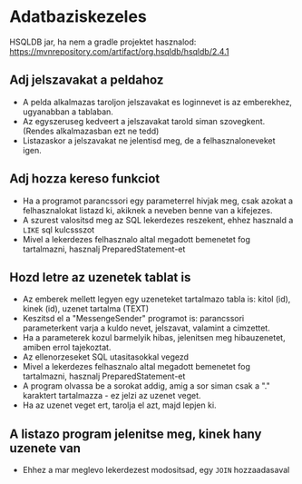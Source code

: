 Adatbaziskezeles
====

HSQLDB jar, ha nem a gradle projektet hasznalod:
https://mvnrepository.com/artifact/org.hsqldb/hsqldb/2.4.1

Adj jelszavakat a peldahoz
---

* A pelda alkalmazas taroljon jelszavakat es loginnevet is az emberekhez, ugyanabban a tablaban.
* Az egyszeruseg kedveert a jelszavakat tarold siman szovegkent. (Rendes alkalmazasban ezt ne tedd)
* Listazaskor a jelszavakat ne jelentisd meg, de a felhasznaloneveket igen.

Adj hozza kereso funkciot
---

* Ha a programot parancssori egy parameterrel hivjak meg, csak azokat a felhasznalokat listazd ki, akiknek a neveben benne van a kifejezes.
* A szurest valositsd meg az SQL lekerdezes reszekent, ehhez hasznald a `LIKE` sql kulcssszot
* Mivel a lekerdezes felhasznalo altal megadott bemenetet fog tartalmazni, hasznalj PreparedStatement-et

Hozd letre az uzenetek tablat is
---

* Az emberek mellett legyen egy uzeneteket tartalmazo tabla is: kitol (id), kinek (id), uzenet tartalma (TEXT)
* Keszitsd el a "MessengeSender" programot is: parancssori parameterkent varja a kuldo nevet, jelszavat, valamint a cimzettet.
* Ha a parameterek kozul barmelyik hibas, jelenitsen meg hibauzenetet, amiben errol tajekoztat.
* Az ellenorzeseket SQL utasitasokkal vegezd
* Mivel a lekerdezes felhasznalo altal megadott bemenetet fog tartalmazni, hasznalj PreparedStatement-et
* A program olvassa be a sorokat addig, amig a sor siman csak a "." karaktert tartalmazza - ez jelzi az uzenet veget.
* Ha az uzenet veget ert, tarolja el azt, majd lepjen ki.

A listazo program jelenitse meg, kinek hany uzenete van
---

* Ehhez a mar meglevo lekerdezest modositsad, egy `JOIN` hozzaadasaval